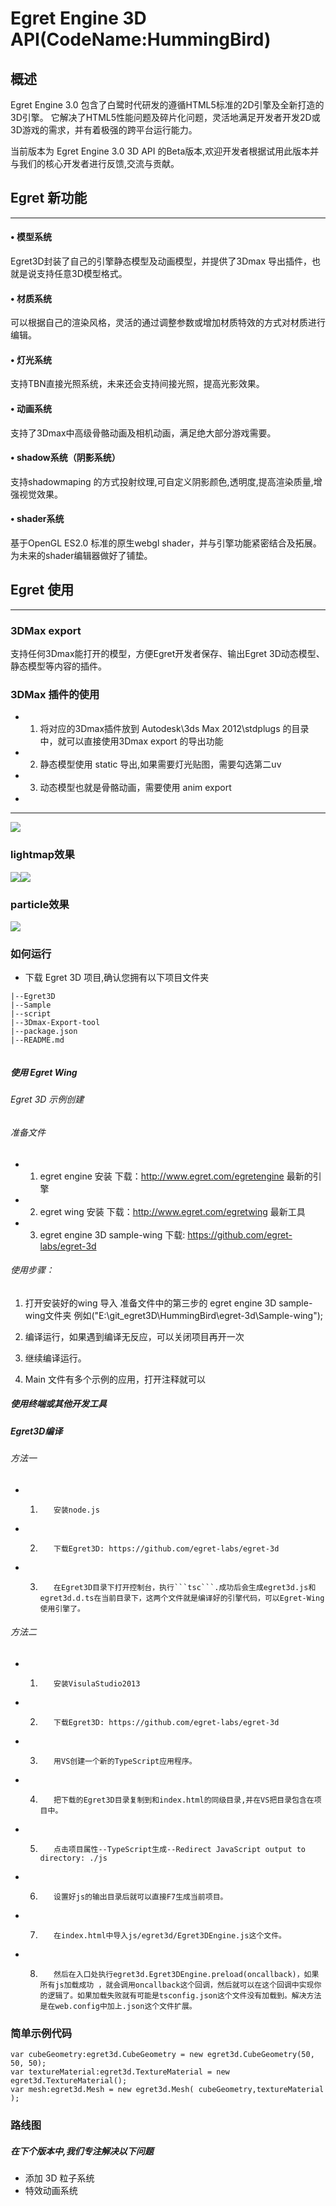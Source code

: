 # Egret Engine 3D API(CodeName:HummingBird)

## 概述

Egret Engine 3.0 包含了白鹭时代研发的遵循HTML5标准的2D引擎及全新打造的3D引擎。
它解决了HTML5性能问题及碎片化问题，灵活地满足开发者开发2D或3D游戏的需求，并有着极强的跨平台运行能力。

当前版本为 Egret Engine 3.0 3D API 的Beta版本,欢迎开发者根据试用此版本并与我们的核心开发者进行反馈,交流与贡献。

## Egret  新功能
----
#### •    模型系统
Egret3D封装了自己的引擎静态模型及动画模型，并提供了3Dmax 导出插件，也就是说支持任意3D模型格式。

#### •    材质系统
可以根据自己的渲染风格，灵活的通过调整参数或增加材质特效的方式对材质进行编辑。

#### •    灯光系统
支持TBN直接光照系统，未来还会支持间接光照，提高光影效果。

#### •    动画系统
支持了3Dmax中高级骨骼动画及相机动画，满足绝大部分游戏需要。

#### •    shadow系统（阴影系统）
支持shadowmaping 的方式投射纹理,可自定义阴影颜色,透明度,提高渲染质量,增强视觉效果。

#### •    shader系统
基于OpenGL ES2.0 标准的原生webgl shader，并与引擎功能紧密结合及拓展。为未来的shader编辑器做好了铺垫。

## Egret  使用
----

### 3DMax export
支持任何3Dmax能打开的模型，方便Egret开发者保存、输出Egret 3D动态模型、静态模型等内容的插件。
### 3DMax 插件的使用
* 1.	将对应的3Dmax插件放到 Autodesk\3ds Max 2012\stdplugs 的目录中，就可以直接使用3Dmax export 的导出功能
* 2.	静态模型使用 static 导出,如果需要灯光贴图，需要勾选第二uv
* 3.	动态模型也就是骨骼动画，需要使用 anim export
* 
----
![](http://sedn.egret.com/asset/20151224/567b9e15dffc1.png)
### lightmap效果
![](http://sedn.egret.com/asset/20151224/567b9a64e27b5.png)![](http://sedn.egret.com/asset/20151224/567b9a65123e0.png)
### particle效果
![](http://sedn.egret.com/asset/20151224/567b9a65439fa.png)


### 如何运行

* 下载 Egret 3D 项目,确认您拥有以下项目文件夹

```
|--Egret3D
|--Sample
|--script
|--3Dmax-Export-tool
|--package.json
|--README.md


```

##### 使用 Egret Wing
###### Egret 3D 示例创建

###### 准备文件
* 1.	egret engine 安装 下载：http://www.egret.com/egretengine 最新的引擎
* 2.	egret wing 安装 下载：http://www.egret.com/egretwing 最新工具
* 3.	egret engine 3D sample-wing 下载: https://github.com/egret-labs/egret-3d

###### 使用步骤：
1.	打开安装好的wing 导入 准备文件中的第三步的 egret engine 3D  sample-wing文件夹 例如("E:\git_egret3D\HummingBird\egret-3d\Sample-wing");
 
2.	编译运行，如果遇到编译无反应，可以关闭项目再开一次
3.	继续编译运行。
4.	Main 文件有多个示例的应用，打开注释就可以


##### 使用终端或其他开发工具
##### Egret3D编译
###### 方法一
* 1.		安装node.js
* 2.		下载Egret3D: https://github.com/egret-labs/egret-3d
* 3.		在Egret3D目录下打开控制台，执行```tsc```.成功后会生成egret3d.js和egret3d.d.ts在当前目录下，这两个文件就是编译好的引擎代码，可以Egret-Wing使用引擎了。

###### 方法二
* 1.		安装VisulaStudio2013
* 2.		下载Egret3D: https://github.com/egret-labs/egret-3d
* 3.		用VS创建一个新的TypeScript应用程序。
* 4.		把下载的Egret3D目录复制到和index.html的同级目录,并在VS把目录包含在项目中。
* 5.		点击项目属性--TypeScript生成--Redirect JavaScript output to directory: ./js
* 6.		设置好js的输出目录后就可以直接F7生成当前项目。
* 7.		在index.html中导入js/egret3d/Egret3DEngine.js这个文件。
* 8.		然后在入口处执行egret3d.Egret3DEngine.preload(oncallback)，如果所有js加载成功 ，就会调用oncallback这个回调，然后就可以在这个回调中实现你的逻辑了。如果加载失败就有可能是tsconfig.json这个文件没有加载到。解决方法是在web.config中加上.json这个文件扩展。




### 简单示例代码

```
var cubeGeometry:egret3d.CubeGeometry = new egret3d.CubeGeometry(50, 50, 50);
var textureMaterial:egret3d.TextureMaterial = new egret3d.TextureMaterial();
var mesh:egret3d.Mesh = new egret3d.Mesh( cubeGeometry,textureMaterial );

```


### 路线图

##### 在下个版本中,我们专注解决以下问题

* 添加 3D 粒子系统
* 特效动画系统

